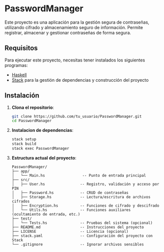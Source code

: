 # PasswordManager

Este proyecto es una aplicación para la gestión segura de contraseñas, utilizando cifrado y almacenamiento seguro de información. Permite registrar, almacenar y gestionar contraseñas de forma segura.

## Requisitos

Para ejecutar este proyecto, necesitas tener instalados los siguientes programas:

- [Haskell](https://www.haskell.org/)
- [Stack](https://docs.haskellstack.org/en/stable/README/) para la gestión de dependencias y construcción del proyecto

## Instalación

1. **Clona el repositorio**:
   ```bash
   git clone https://github.com/tu_usuario/PasswordManager.git
   cd PasswordManager
   ```

2. **Instalacion de dependencias**: 
   ```bash
   stack setup
   stack build
   stack exec PasswordManager
   ```

3. **Estructura actual del proyecto**:
    ```pgsql
    PasswordManager/
    ├── app/
    │   └── Main.hs                 -- Punto de entrada principal
    ├── src/
    │   ├── User.hs                -- Registro, validación y acceso por PIN
    │   ├── Password.hs            -- CRUD de contraseñas
    │   ├── Storage.hs             -- Lectura/escritura de archivos cifrados
    │   ├── Encryption.hs          -- Funciones de cifrado y descifrado
    │   └── Utils.hs               -- Funciones auxiliares (ocultamiento de entrada, etc.)
    ├── test/
    │   └── Tests.hs               -- Pruebas del sistema (opcional)
    ├── README.md                  -- Instrucciones del proyecto
    ├── LICENSE                    -- Licencia (opcional)
    ├── stack.yaml                 -- Configuración del proyecto con Stack
    └── .gitignore                 -- Ignorar archivos sensibles
    ```